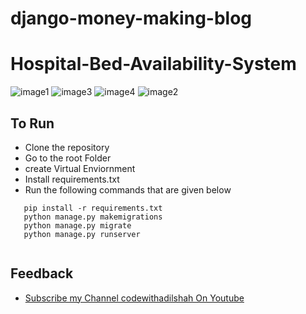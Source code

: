 # django-money-making-blog
# Hospital-Bed-Availability-System
![image1](https://user-images.githubusercontent.com/44570520/158066946-19f4d81a-5755-4ce1-a036-8574bfd3e628.PNG)
![image3](https://user-images.githubusercontent.com/44570520/158066975-c6c89aef-73fb-41da-b0ef-14b6f4990b66.PNG)
![image4](https://user-images.githubusercontent.com/44570520/158066978-0f55dc0b-8b99-4ba5-a630-331f0ec70419.PNG)
![image2](https://user-images.githubusercontent.com/44570520/158066979-fbb60223-e9b0-406d-9742-78927de36ed7.PNG)

## To Run
+ Clone the repository
+ Go to the root Folder 
+ create Virtual Enviornment
+ Install requirements.txt
+ Run the following commands that are given below 

```
   pip install -r requirements.txt
   python manage.py makemigrations
   python manage.py migrate
   python manage.py runserver
   
```

## Feedback
- [Subscribe my Channel codewithadilshah On Youtube](https://www.youtube.com/channel/UCNKFYg9bLSU6fvJso7Sh0Nw)

